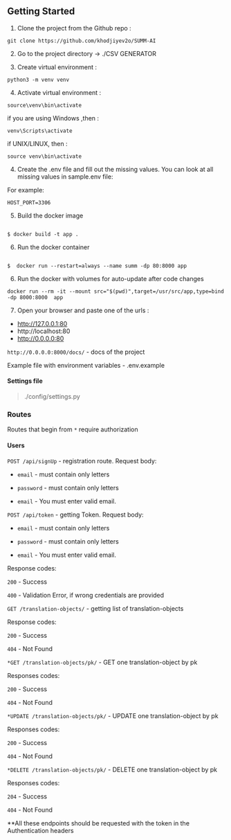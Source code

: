 ## Getting Started

1. Clone the project from the Github repo :

````
git clone https://github.com/khodjiyev2o/SUMM-AI
````

2. Go to the project directory -> ./CSV GENERATOR

3. Create virtual environment :

````
python3 -m venv venv
````

4. Activate virtual environment  : 

````
source\venv\bin\activate
````

if you are using Windows ,then :

````
venv\Scripts\activate
````
if UNIX/LINUX, then :
````
source venv\bin\activate
````
4. Create the .env file and fill out the missing values. You can look at all missing values in sample.env file:

For example: 
````
HOST_PORT=3306
````
5. Build  the docker image

````

$ docker build -t app .

````
6. Run the docker container

````

$  docker run --restart=always --name summ -dp 80:8000 app 

````
6. Run the docker with volumes for auto-update after code changes
```
docker run --rm -it --mount src="$(pwd)",target=/usr/src/app,type=bind -dp 8000:8000  app

```

7. Open your browser and paste one of the urls :

* http://127.0.0.1:80
* http://localhost:80
* http://0.0.0.0:80

```http://0.0.0.0:8000/docs/``` - docs of the project

Example file with environment variables - .env.example

#### Settings file
> ./config/settings.py

### Routes

Routes that begin from ``*`` require authorization
#### Users

``POST /api/signUp`` - registration route. Request body:
* ``email`` - must contain only letters
* ``password`` - must contain only letters

* ``email`` - You must enter valid email. 

``POST /api/token`` - getting Token. Request body:
* ``email`` - must contain only letters
* ``password`` - must contain only letters

* ``email`` - You must enter valid email. 

Response codes:

``200`` - Success

``400`` - Validation Error, if wrong credentials are provided


``GET /translation-objects/`` - getting list of  translation-objects 

Response codes:

``200`` - Success

``404`` - Not Found


``*GET /translation-objects/pk/`` - GET  one  translation-object by pk

Responses codes:

``200`` - Success

``404`` - Not Found

``*UPDATE /translation-objects/pk/`` - UPDATE one translation-object by pk

Responses codes:

``200`` - Success

``404`` - Not Found

``*DELETE /translation-objects/pk/`` - DELETE one translation-object by pk

Responses codes:

``204`` - Success

``404`` - Not Found

**All these endpoints should be requested with the token in the Authentication headers 
